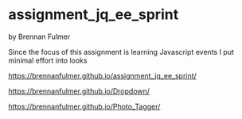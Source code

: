 assignment_jq_ee_sprint
=======================

by Brennan Fulmer

Since the focus of this assignment is learning Javascript events I put minimal
effort into looks

https://brennanfulmer.github.io/assignment_jq_ee_sprint/

https://brennanfulmer.github.io/Dropdown/

https://brennanfulmer.github.io/Photo_Tagger/
